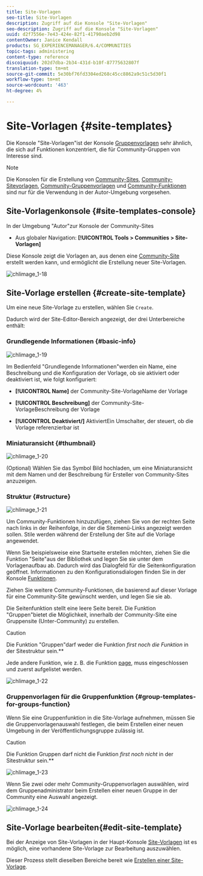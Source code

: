 ```yaml
---
title: Site-Vorlagen
seo-title: Site-Vorlagen
description: Zugriff auf die Konsole "Site-Vorlagen"
seo-description: Zugriff auf die Konsole "Site-Vorlagen"
uuid: d2f7556e-7e43-424e-82f1-41790aeb2d98
contentOwner: Janice Kendall
products: SG_EXPERIENCEMANAGER/6.4/COMMUNITIES
topic-tags: administering
content-type: reference
discoiquuid: 202d7dba-2b34-431d-b10f-87775632807f
translation-type: tm+mt
source-git-commit: 5e30bf76fd3304ed268c45cc8862a9c51c5d30f1
workflow-type: tm+mt
source-wordcount: '463'
ht-degree: 4%

---
```



# Site-Vorlagen {#site-templates}

Die Konsole &quot;Site-Vorlagen&quot;ist der Konsole [Gruppenvorlagen](tools-groups.md) sehr ähnlich, die sich auf Funktionen konzentriert, die für Community-Gruppen von Interesse sind.

>[!NOTE]
>
>Die Konsolen für die Erstellung von [Community-Sites](sites-console.md), [Community-Sitevorlagen](sites.md), [Community-Gruppenvorlagen](tools-groups.md) und [Community-Funktionen](functions.md) sind nur für die Verwendung in der Autor-Umgebung vorgesehen.

## Site-Vorlagenkonsole {#site-templates-console}

In der Umgebung &quot;Autor&quot;zur Konsole der Community-Sites

* Aus globaler Navigation: **[!UICONTROL Tools > Communities > Site-Vorlagen]**

Diese Konsole zeigt die Vorlagen an, aus denen eine [Community-Site](sites-console.md) erstellt werden kann, und ermöglicht die Erstellung neuer Site-Vorlagen.

![chlimage_1-18](assets/chlimage_1-18.png)

## Site-Vorlage erstellen {#create-site-template}

Um eine neue Site-Vorlage zu erstellen, wählen Sie `Create`.

Dadurch wird der Site-Editor-Bereich angezeigt, der drei Unterbereiche enthält:

### Grundlegende Informationen {#basic-info}

![chlimage_1-19](assets/chlimage_1-19.png)

Im Bedienfeld &quot;Grundlegende Informationen&quot;werden ein Name, eine Beschreibung und die Konfiguration der Vorlage, ob sie aktiviert oder deaktiviert ist, wie folgt konfiguriert:

* **[!UICONTROL Name]**
der Community-Site-VorlageName der Vorlage

* **[!UICONTROL Beschreibung]**
der Community-Site-VorlageBeschreibung der Vorlage

* **[!UICONTROL Deaktiviert/]**
AktiviertEin Umschalter, der steuert, ob die Vorlage referenzierbar ist

### Miniaturansicht  {#thumbnail}

![chlimage_1-20](assets/chlimage_1-20.png)

(Optional) Wählen Sie das Symbol Bild hochladen, um eine Miniaturansicht mit dem Namen und der Beschreibung für Ersteller von Community-Sites anzuzeigen.

### Struktur {#structure}

![chlimage_1-21](assets/chlimage_1-21.png)

Um Community-Funktionen hinzuzufügen, ziehen Sie von der rechten Seite nach links in der Reihenfolge, in der die Sitemenü-Links angezeigt werden sollen. Stile werden während der Erstellung der Site auf die Vorlage angewendet.

Wenn Sie beispielsweise eine Startseite erstellen möchten, ziehen Sie die Funktion &quot;Seite&quot;aus der Bibliothek und legen Sie sie unter dem Vorlagenaufbau ab. Dadurch wird das Dialogfeld für die Seitenkonfiguration geöffnet. Informationen zu den Konfigurationsdialogen finden Sie in der Konsole [Funktionen](functions.md).

Ziehen Sie weitere Community-Funktionen, die basierend auf dieser Vorlage für eine Community-Site gewünscht werden, und legen Sie sie ab.

Die Seitenfunktion stellt eine leere Seite bereit. Die Funktion &quot;Gruppen&quot;bietet die Möglichkeit, innerhalb der Community-Site eine Gruppensite (Unter-Community) zu erstellen.

>[!CAUTION]
>
>Die Funktion &quot;Gruppen&quot;darf weder die Funktion *first noch die Funktion* in der Sitestruktur sein.**
>
>Jede andere Funktion, wie z. B. die Funktion [page](functions.md#page-function), muss eingeschlossen und zuerst aufgelistet werden.

![chlimage_1-22](assets/chlimage_1-22.png)

### Gruppenvorlagen für die Gruppenfunktion {#group-templates-for-groups-function}

Wenn Sie eine Gruppenfunktion in die Site-Vorlage aufnehmen, müssen Sie die Gruppenvorlagenauswahl festlegen, die beim Erstellen einer neuen Umgebung in der Veröffentlichungsgruppe zulässig ist.

>[!CAUTION]
>
>Die Funktion Gruppen darf nicht die Funktion *first noch nicht* in der Sitestruktur sein.**

![chlimage_1-23](assets/chlimage_1-23.png)

Wenn Sie zwei oder mehr Community-Gruppenvorlagen auswählen, wird dem Gruppenadministrator beim Erstellen einer neuen Gruppe in der Community eine Auswahl angezeigt.

![chlimage_1-24](assets/chlimage_1-24.png)

##  Site-Vorlage bearbeiten{#edit-site-template}

Bei der Anzeige von Site-Vorlagen in der Haupt-Konsole [Site-Vorlagen](#site-templates-console) ist es möglich, eine vorhandene Site-Vorlage zur Bearbeitung auszuwählen.

Dieser Prozess stellt dieselben Bereiche bereit wie [Erstellen einer Site-Vorlage](#create-site-template).
